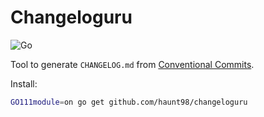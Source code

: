 # Changeloguru

![Go](https://github.com/haunt98/changeloguru/workflows/Go/badge.svg?branch=master)

Tool to generate `CHANGELOG.md` from [Conventional Commits](https://www.conventionalcommits.org/en/v1.0.0/).

Install:

```sh
GO111module=on go get github.com/haunt98/changeloguru
```
